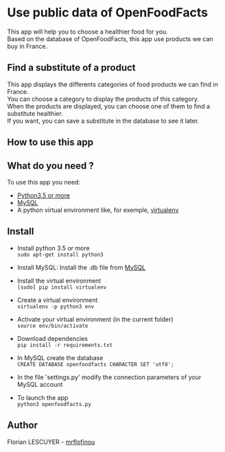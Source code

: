 # Use public data of OpenFoodFacts

This app will help you to choose a healthier food for you.  
Based on the database of OpenFoodFacts, this app use products we can buy in France.

## Find a substitute of a product
This app displays the differents categories of food products we can find in France.   
You can choose a category to display the products of this category.  
When the products are displayed, you can choose one of them to find a substitute healthier.  
If you want, you can save a substitute in the database to see it later.

## How to use this app


## What do you need ?
To use this app you need:  
  * [Python3.5 or more](https://www.python.org/downloads/)
  * [MySQL](https://dev.mysql.com/downloads/mysql/)
  * A python virtual environment like, for exemple, [virtualenv](https://virtualenv.pypa.io/en/stable/installation/)

## Install
 * Install python 3.5 or more  
  `sudo apt-get install python3`  
    
 * Install MySQL: Install the .db file from [MySQL](https://dev.mysql.com/downloads/mysql/)  

 * Install the virtual environment  
  `[sudo] pip install virtualenv`  
    
 * Create a virtual environment  
  `virtualenv -p python3 env`  
    
 * Activate your virtual environment (in the current folder)  
  `source env/bin/activate`  
    
 * Download dependencies  
  `pip install -r requirements.txt`  
   
 * In MySQL create the database  
  `CREATE DATABASE openfoodfacts CHARACTER SET 'utf8';`
   
 * In the file 'settings.py' modify the connection parameters of your MySQL account  
   
 * To launch the app  
  `python3 openfoodfacts.py`

## Author
Florian LESCUYER - [mrflofinou](https://github.com/mrflofinou)

